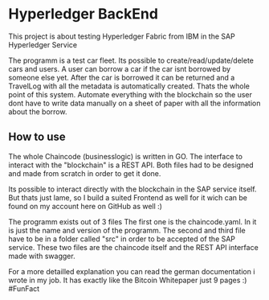 # Hyperledger BackEnd

This project is about testing Hyperledger Fabric from IBM in the SAP Hyperledger Service

The programm is a test car fleet. Its possible to create/read/update/delete cars and users. A user can borrow a car if the car isnt borrowed by someone else yet. After the car is borrowed it can be returned and a TravelLog with all the metadata is automatically created.
Thats the whole point of this system. Automate everything with the blockchain so the user dont have to write data manually on a sheet of paper with all the information about the borrow. 


## How to use
The whole Chaincode (businesslogic) is written in GO.
The interface to interact with the "blockchain" is a REST API. Both files had to be designed and made from scratch in order to get it done.

Its possible to interact directly with the blockchain in the SAP service itself. But thats just lame, so I build a suited Frontend as well for it wich can be found on my account here on GitHub as well :)

The programm exists out of 3 files
The first one is the chaincode.yaml. In it is just the name and version of the programm.
The second and third file have to be  in a folder called "src" in order to be accepted of the SAP service. These two files are the chaincode itself and the REST API interface made with swagger.

For a more detailled explanation you can read the german documentation i wrote in my job. 
It has exactly like the Bitcoin Whitepaper just 9 pages :) #FunFact



